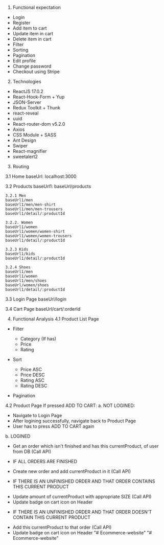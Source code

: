 1. Functional expectation
-   Login
-   Register
-   Add item to cart
-   Update item in cart
-   Delete item in cart
-   Filter
-   Sorting
-   Pagination
-   Edit profile
-   Change password
-   Checkout using Stripe

2. Technologies
-   ReactJS 17.0.2
-   React-Hook-Form + Yup
-   JSON-Server
-   Redux Toolkit + Thunk
-   react-reveal
-   uuid
-   React-router-dom v5.2.0
-   Axios
-   CSS Module + SASS
-   Ant Design
-   Swiper
-   React-magnifier
-   sweetalert2

3. Routing

3.1 Home
baseUrl: localhost:3000

3.2 Products
baseUrl1: baseUrl/products

    3.2.1 Men
    baseUrl1/men
    baseUrl1/men/men-shirt
    baseUrl1/men/men-trousers
    baseUrl1/detail/:productId

    3.2.2. Women
    baseUrl1/women
    baseUrl1/women/women-shirt
    baseUrl1/women/women-trousers
    baseUrl1/detail/:productId

    3.2.3 Kids
    baseUrl1/kids
    baseUrl1/detail/:productId

    3.2.4 Shoes
    baseUrl1/men
    baseUrl1/women
    baseUrl1/men/shoes
    baseUrl/women/shoes
    baseUrl1/detail/:productId

3.3 Login Page
baseUrl/login

3.4 Cart Page
baseUrl/cart/:orderId

4. Functional Analysis
   4.1 Product List Page

-   Filter

    -   Category (If has)
    -   Price
    -   Rating

-   Sort

    -   Price ASC
    -   Price DESC
    -   Rating ASC
    -   Rating DESC

-   Pagination

4.2 Product Page
If pressed ADD TO CART:
a. NOT LOGINED:

-   Navigate to Login Page
-   After logining successfully, navigate back to Product Page
-   User has to press ADD TO CART again

b. LOGINED

-   Get an order which isn't finished and has this currentProduct, of user from DB (Call API)

*   IF ALL ORDERS ARE FINISHED

-   Create new order and add currentProduct in it (Call API)

*   IF THERE IS AN UNFINISHED ORDER AND THAT ORDER CONTAINS THIS CURRENT PRODUCT

-   Update amount of currentProduct with appropriate SIZE (Call API)
-   Update badge on cart icon on Header

*   IF THERE IS AN UNFINISHED ORDER AND THAT ORDER DOESN'T CONTAIN THIS CURRENT PRODUCT

-   Add this currentProduct to that order (Call API)
-   Update badge on cart icon on Header
"# Ecommerce-website" 
"# Ecommerce-website" 
